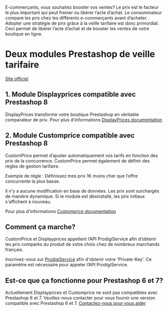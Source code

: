 E-commerçants, vous souhaitez booster vos ventes? Le prix est le facteur le plus important qui peut freiner ou libérer l’acte d’achat. Le consommateur compare les prix chez les différents e-commerçants avant d’acheter. Adopter une stratégie de prix grâce à la veille tarifaire est donc primordial. Ceci permet de libérer l’acte d’achat et de booster les ventes de votre boutique en ligne. 

# Deux modules Prestashop de veille tarifaire 

[Site officiel](https://www.prodigiservice.fr)

## 1. Module Displayprices compatible avec Prestashop 8

DisplayPrices transforme votre boutique Prestashop en véritable comparateur de prix.
Pour plus d'informations [DisplayPrices documentation](https://www.prodigiservice.fr/faq/module-prestashop-displayprices-veille-tarifaire)

## 2. Module Customprice compatible avec Prestashop 8

CustomPrice permet d’ajuster automatiquement vos tarifs en fonction des prix de la concurrence. CustomPrice permet également de définir des règles de gestion tarifaire.

Exemple de règle : Définissez mes prix 1€ moins cher que l’offre concurrente la plus basse.

Il n'y a aucune modification en base de données. Les prix sont surchargés de manière dynamique. Si le module est désinstallé, les prix initiaux s'affichent à nouveau.

Pour plus d'informations [Customprice documentation](https://www.prodigiservice.fr/faq/module-prestashop-customprice-veille-tarifaire)

## Comment ça marche?

CustomPrice et Displayprices appellent l’API ProdigiService afin d’obtenir les prix comparés du produit de votre choix chez de nombreux marchands français. 

Inscrivez-vous sur [ProdigiService](https://www.prodigiservice.fr/login) afin d'obtenir votre 'Private-Key'. Ce paramètre est nécessaire pour appeler l’API ProdigiService.

## Est-ce que ça fonctionne pour Prestashop 6 et 7?

Actuellement Displayprices et Customprice ne sont pas compatibles avec Prestashop 6 et 7. Veuillez-nous contacter pour vous fournir une version compatible avec Prestashop 6 et 7. 
[Contactez-nous pour vous aider](https://www.prodigiservice.fr/contactus?action=contactus)

